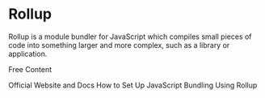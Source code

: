 # Rollup

Rollup is a module bundler for JavaScript which compiles small pieces of code into something larger and more complex, such as a library or application.

<ResourceGroupTitle>Free Content</ResourceGroupTitle>

<BadgeLink colorScheme='yellow' badgeText='Read' href='https://rollupjs.org/'>Official Website and Docs</BadgeLink>
<BadgeLink badgeText='Watch' href='https://www.youtube.com/watch?v=ICYLOZuFMz8'>How to Set Up JavaScript Bundling Using Rollup</BadgeLink>
